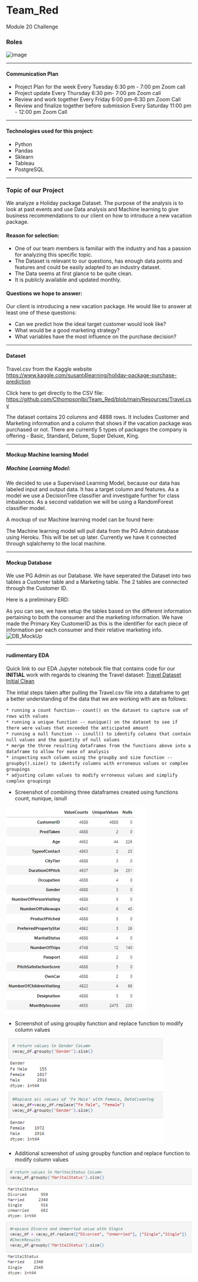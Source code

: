 # Team_Red
Module 20 Challenge

### Roles


![image](https://user-images.githubusercontent.com/91682586/157859031-1ea508cf-c6c7-4887-bb5a-eafee28b8a9b.png)

---
#### Communication Plan			
			

 - Project Plan for the week	Every Tuesday 6:30 pm - 7:00 pm	Zoom call
 - Project update 	Every Thursday 6:30 pm- 7:00 pm	Zoom call
 - Review and work together 	Every Friday 6:00 pm-6:30 pm Zoom Call
 - Review and finalize together before submission 	Every Saturday 11:00 pm - 12:00 pm Zoom Call

---
#### Technologies used for this project:

- Python
- Pandas
- Sklearn
- Tableau
- PostgreSQL

---
### Topic of our Project

We analyze a Holiday package Dataset. The purpose of the analysis is to look at past events and use Data analysis and Machine learning to give business recommendations to our client on how to introduce a new vacation package.

#### Reason for selection: 

-	One of our team members is familiar with the industry and has a passion for analyzing this specific topic.
-	The Dataset is relevant to our questions, has enough data points and features and could be easily adapted to an industry dataset.
-	The Data seems at first glance to be quite clean.
-	It is publicly available and updated monthly. 

#### Questions we hope to answer:

Our client is introducing a new vacation package. He would like to answer at least one of these questions:

-	Can we predict how the ideal target customer would look like?
-	What would be a good marketing strategy?
-	What variables have the most influence on the purchase decision?


---
#### Dataset

Travel.csv from the Kaggle website
https://www.kaggle.com/susant4learning/holiday-package-purchase-prediction

Click here to get directly to the CSV file:  https://github.com/Cthompsonlbi/Team_Red/blob/main/Resources/Travel.csv

The dataset contains 20 columns and 4888 rows.
It includes Customer and Marketing information and a column that shows if the vacation package was purchased or not.
There are currently 5 types of packages the company is offering - Basic, Standard, Deluxe, Super Deluxe, King.

---
#### Mockup Machine learning Model

##### Machine Learning Model:

We decided to use a Supervised Learning Model, because our data has labeled input and output data.
It has a target column and features.
As a model we use a DecisionTree classifier and investigate further for class imbalances.
As a second validation we will be using a RandomForest classifier model.

A mockup of our Machine learning model can be found here: 

The Machine learning model will pull data from the PG Admin database using Heroku.
This will be set up later. Currently we have it connected through sqlalchemy to the local machine.


---
#### Mockup Database

We use PG Admin as our Database.
We have seperated the Dataset into two tables a Customer table and a Marketing table.
The 2 tables are connected through the Customer ID.

Here is a preliminary ERD:

As you can see, we have setup the tables based on the different information pertaining to both the consumer and the marketing information.
We have made the Primary Key CustomerID as this is the identifier for each piece of information per each consumer and their relative marketing info.
![DB_MockUp](https://user-images.githubusercontent.com/92830382/157993579-45889894-1ae2-41ca-8e9f-140f6991338d.PNG)

---
#### rudimentary EDA 

Quick link to our EDA Jupyter notebook file that contains code for our **INITIAL** work with regards to cleaning the Travel dataset:
[Travel Dataset Initial Clean](Notebooks/InsightEDA.ipynb)

The intial steps taken after pulling the Travel.csv file into a dataframe to get a better understanding of the data that we are working with are as follows:	

	* running a count function-- count() on the dataset to capture sum of rows with values
	* running a unique function -- nunique() on the dataset to see if there were values that exceeded the anticipated amount
	* running a null function -- isnull() to identify columns that contain null values and the quantity of null values
	* merge the three resulting dataframes from the functions above into a dataframe to allow for ease of analysis
	* inspecting each column using the groupby and size function --groupby().size() to identify columns with erroneous values or complex groupings
	* adjusting column values to modify erroneous values and simplify complex groupings
	
* Screenshot of combining three dataframes created using functions count, nunique, isnull

![EDA_DF_Combine](Images/EDA_DF_Combine.PNG)

* Screenshot of using groupby function and replace function to modify column values

![SampleGroupFunction1](Images/SampleGroupFunction1.PNG)
	
* Additional screenshot of using groupby function and replace function to modify column values

![SampleGroupFunction2](Images/SampleGroupFunction2.PNG)










